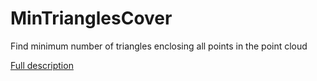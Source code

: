 # MinTrianglesCover
Find minimum number of triangles enclosing all points in the point cloud


[Full description](https://www.hackerrank.com/contests/3shape-it-club-contest/challenges/find-minimum-number-of-triangles-enclosing-all-points-in-the-point-cloud)
